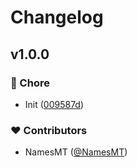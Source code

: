 # Changelog


## v1.0.0


### 🏡 Chore

- Init ([009587d](https://github.com/namesmt/hono-wait-until/commit/009587d))

### ❤️ Contributors

- NamesMT ([@NamesMT](http://github.com/NamesMT))

